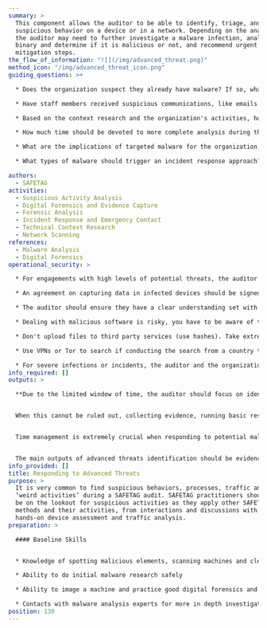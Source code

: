 ```yaml
---
summary: >
  This component allows the auditor to be able to identify, triage, and analyze
  suspicious behavior on a device or in a network. Depending on the analysis,
  the auditor may need to further investigate a malware infection, analyze a
  binary and determine if it is malicious or not, and recommend urgent
  mitigation steps.
the_flow_of_information: "![](/img/advanced_threat.png)"
method_icon: "/img/advanced_threat_icon.png"
guiding_questions: >+

  * Does the organization suspect they already have malware? If so, what evidence supports that?

  * Have staff members received suspicious communications, like emails or IMs?

  * Based on the context research and the organization's activities, how likely are targeted attacks?

  * How much time should be devoted to more complete analysis during the audit itself, and what other factors change that?

  * What are the implications of targeted malware for the organization, and for the current assessment process?

  * What types of malware should trigger an incident response approach?

authors:
  - SAFETAG
activities:
  - Suspicious Activity Analysis
  - Digital Forensics and Evidence Capture
  - Forensic Analysis
  - Incident Response and Emergency Contact
  - Technical Context Research
  - Network Scanning
references:
  - Malware Analysis
  - Digital Forensics
operational_security: >

  * For engagements with high levels of potential threats, the auditor should conduct a more comprehensive **Adversary Capability Assessment** - based on the the technical context research work. Are there Advanced Persistent Threats which should be taken into account? How do they operate? Are there known indicators of compromise to look for?

  * An agreement on capturing data in infected devices should be signed with the organization before this step.

  * The auditor should ensure they have a clear understanding set with the organization on an incidence response plan, points of contact, and process to allow for safe discussions.

  * Dealing with malicious software is risky, you have to be aware of the threats around it, don’t infect yourself or more machines.

  * Don't upload files to third party services (use hashes). Take extreme care with identifying or potentially targeted information.

  * Use VPNs or Tor to search if conducting the search from a country that is highly competitive with the organization’s country, or is known to surveil.

  * For severe infections or incidents, the auditor and the organization may agree, through the Incident Response Plan, to clean or reformat critical devices. This is extremely time consuming, and may result in the loss of data, critical programs where the installation media/license has been lost, and potential re-infection. Proceed with extreme caution and clarity.
info_required: []
outputs: >

  **Due to the limited window of time, the auditor should focus on identifying suspicious activities and triaging them rapidly**. Many of these will be false positives related to other non-malicious software causing the machine to "act weird" or other types of less serious (and non-targeted) malicious software like adware or ransomware.


  When this cannot be ruled out, collecting evidence, running basic research and analysis, and assessing the risk and impact against organizational priorities will help prioritize further action. In-depth binary analysis is best kept for post-audit work during the reporting and follow-up phases. If critical assets are compromised, the auditor might need to coordinate urgent mitigation measures with other IT experts.


  Time management is extremely crucial when responding to potential malware infections and similar more advanced threats. If using this method, the auditor should constantly question whether to continue this process or complete other aspects of their audit plan. At the end of the audit process, not having an understanding of the organization's risk tolerance, existing capacity, current practices/processes/policies and existing informational assets will undermine the auditor's ability to provide a prioritized report or understand the context around the potentially malicious activity they have uncovered.


  The main outputs of advanced threats identification should be evidence like files, emails, screenshots and URLs included in messages or spotted in suspicious connections.
info_provided: []
title: Responding to Advanced Threats
purpose: >
  It is very common to find suspicious behaviors, processes, traffic and other
  ‘weird activities’ during a SAFETAG audit. SAFETAG practitioners should always
  be on the lookout for suspicious activities as they apply other SAFETAG
  methods and their activities, from interactions and discussions with staff to
  hands-on device assessment and traffic analysis.
preparation: >

  #### Baseline Skills


  * Knowledge of spotting malicious elements, scanning machines and cleaning them

  * Ability to do initial malware research safely

  * Ability to image a machine and practice good digital forensics and evidence capture processes (see the [Evidence Capture Activity](https://guide.safetag.org/activities/evidence_capture))

  * Contacts with malware analysis experts for more in depth investigation
position: 130
---
```

